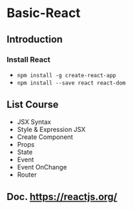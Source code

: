# Basic-React
## Introduction
### Install React
- `npm install -g create-react-app`
- `npm install --save react react-dom`
## List Course
* JSX Syntax
* Style & Expression JSX
* Create Component
* Props
* State
* Event
* Event OnChange
* Router

## Doc. https://reactjs.org/

